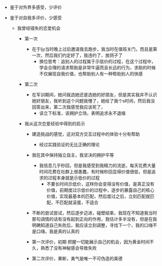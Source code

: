 - 鉴于对外界多感受，少评价  
    
- 鉴于对自我多评价，少感受  
    - 我曾经错失的恋爱机会  
        
        - 第一次  
            - 在于ljy当时晚上过后邀请我去跑步，我当时在值班关门，而且是第一次，然后我们约定好了，我违约了，放鸽子了  
                - 换位思考：追别人的过程属于示低价的过程，在这个过程中，学会合理的请求帮助是非常牛逼而且长远的行为，求助的时候不仅展现自我价值，也帮助别人有一种帮助别人的快感  
                    
        
        - 第二次  
            - 在军训期间，她问我选她还是选她的好朋友，但是其实我并不认识她好朋友，我听到这个问题我懵了，她给了我个s时间，然后我没回答出来，第二次我感觉我应该死了，  
                - 该立下标准，该拥护立场，表明追求永不退缩  
                    
        
        - 我从这次恋爱经验中得到的启示  
            
            - 建造挑战的感觉，这对双方交互过程中的体验十分有帮助  
                - 经过实践验证的无比正确的理论  
                    
            
            - 我在其中保持独立自主，我坚决的拥护平等  
                - 我信息几乎秒回，但是我感受到我精力的流逝，每天花费大量时间花费在社群上很愚蠢，有时候秒回显得价值很低，但是追求的过程本身就是示低价的过程  
                    - 不要长时间示低价，这样你会变得没有价值，是真正没有价值，前期度过示低价的过程中，逐步的暴露自己的核心价值，实现最基本的匹配，然后度过之后，立刻匹配就匹配，不匹配就滚蛋，不适合  
                        
            
            - 不断的尝试尝试，然后逐步迈进，碰壁结束，我现在不知道我当时那句调情的话有没有起到正向的作用，我估计多半没有，但是在我明确知道自己失败后，我应该立刻调整，寻找下一个，我的口嗨不是口嗨，我是真的认真的  
                
            
            - 第一次评价，初期 把握一切能展示自己的机会，因为黄金时间不久，熟悉了没有神秘感会导致失败  
                
            
            - 第二次评价，果断，勇气是唯一不可伪造的美德